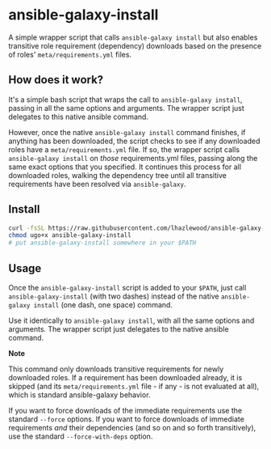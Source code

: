 # ansible-galaxy-install

A simple wrapper script that calls `ansible-galaxy install` but also enables transitive role requirement 
(dependency) downloads based on the presence of roles' `meta/requirements.yml` files.

## How does it work?

It's a simple bash script that wraps the call to `ansible-galaxy install`, passing in all the same options and 
arguments.  The wrapper script just delegates to this native ansible command.

However, once the native `ansible-galaxy install` command finishes, if anything has been downloaded, the script
checks to see if any downloaded roles have a `meta/requirements.yml` file.  If so, the wrapper script
calls `ansible-galaxy install` on *those* requirements.yml files, passing along the same exact options that 
you specified.  It continues this process for all downloaded roles, walking the dependency tree 
until all transitive requirements have been resolved via `ansible-galaxy`.

## Install

```bash
curl -fsSL https://raw.githubusercontent.com/lhazlewood/ansible-galaxy-install/master/bin/ansible-galaxy-install -o ansible-galaxy-install
chmod ugo+x ansible-galaxy-install
# put ansible-galaxy-install somewhere in your $PATH
```

## Usage

Once the `ansible-galaxy-install` script is added to your `$PATH`, just call `ansible-galaxy-install` 
(with two dashes) instead of the native `ansible-galaxy install` (one dash, one space) command.

Use it identically to `ansible-galaxy install`, with all the same options and arguments.  The wrapper script
just delegates to the native ansible command.

**Note**

This command only downloads transitive requirements for newly downloaded roles.  If a 
requirement has been downloaded already, it is skipped (and its `meta/requirements.yml` file - if any - is 
not evaluated at all), which is standard ansible-galaxy behavior.

If you want to force downloads of the immediate requirements use the standard `--force` options.  If you
want to force downloads of immediate requirements *and* their dependencies (and so on and so forth transitively), 
use the standard `--force-with-deps` option.
